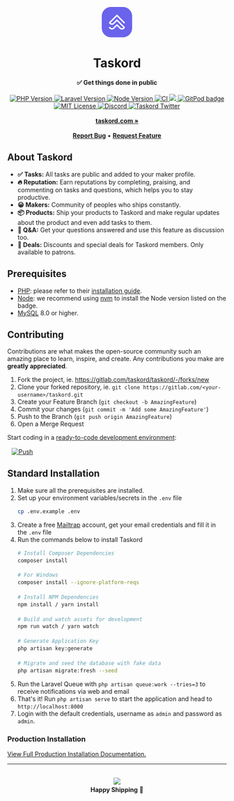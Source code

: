 <div align="center">
    <p><img src="public/images/logo.svg" height="70" alt="Taskord Logo"></p>
    <h1>Taskord</h1>
    <strong>✅ Get things done in public</strong>
</div>
<br>
<div align="center">
    <a href="https://www.php.net">
        <img src="https://img.shields.io/badge/PHP-v8.0-blue.svg?logo=php" alt="PHP Version">
    </a>
    <a href="http://laravel.com">
        <img src="https://img.shields.io/badge/Laravel-v8.x-important.svg?logo=laravel&longCache=true" alt="Laravel Version">
    </a>
    <a href="https://nodejs.org">
        <img src="https://img.shields.io/badge/Node-v14.x-brightgreen.svg?logo=node.js&longCache=true" alt="Node Version">
    </a>
    <a href="https://gitlab.com/taskord/taskord/-/commits/main">
        <img src="https://gitlab.com/taskord/taskord/badges/main/pipeline.svg" alt="CI">
    </a>
    <a href="https://www.codacy.com/gl/taskord/taskord/dashboard">
        <img src="https://app.codacy.com/project/badge/Grade/346b75b6fa564e16958cc7b6c1b5ce2a"/>
    </a>
    <a href="https://gitpod.io/#https://gitlab.com/taskord/taskord" alt="Codacy">
        <img src="https://img.shields.io/badge/setup-automated-blue?logo=gitpod" alt="GitPod badge">
    </a>
    <a href="LICENSE">
        <img src="https://img.shields.io/badge/license-GNU%20AGPLv3-green?longCache=true" alt="MIT License">
    </a>
    <a href="https://discord.gg/9M4Q65b">
        <img src="https://img.shields.io/discord/742712073670230026.svg?label=&logo=discord&logoColor=ffffff&color=7389D8&labelColor=6A7EC2" alt="Discord">
    </a>
    <a href="https://twitter.com/taskord">
        <img src="https://img.shields.io/twitter/follow/taskord?label=Follow&style=social" alt="Taskord Twitter">
    </a>
</div>
<div align="center">
    <br>
    <a href="https://taskord.com"><b>taskord.com »</b></a>
    <br><br>
    <a href="https://gitlab.com/taskord/taskord/issues/new"><b>Report Bug</b></a>
    •
    <a href="https://gitlab.com/taskord/taskord/issues/new"><b>Request Feature</b></a>
</div>

## About Taskord

- **✅ Tasks:** All tasks are public and added to your maker profile.
- **🔥 Reputation:** Earn reputations by completing, praising, and commenting on tasks and questions, which helps you to stay productive.
- **😀 Makers:** Community of peoples who ships constantly.
- **📦 Products:** Ship your products to Taskord and make regular updates about the product and even add tasks to them.
- **💬 Q&A:** Get your questions answered and use this feature as discussion too.
- **🎁 Deals:** Discounts and special deals for Taskord members. Only available to patrons.

## Prerequisites

- [PHP](https://www.php.net): please refer to their [installation guide](https://www.php.net/manual/en/install.php).
- [Node](https://nodejs.org): we recommend using [nvm](https://github.com/nvm-sh/nvm) to install the Node version listed on the badge.
- [MySQL](http://www.mysql.com) 8.0 or higher.

## Contributing

Contributions are what makes the open-source community such an amazing place to learn, inspire, and create. Any contributions you make are **greatly appreciated**.

1. Fork the project, ie. https://gitlab.com/taskord/taskord/-/forks/new
2. Clone your forked repository, ie. `git clone https://gitlab.com/<your-username>/taskord.git`
3. Create your Feature Branch (`git checkout -b AmazingFeature`)
4. Commit your changes (`git commit -m 'Add some AmazingFeature'`)
5. Push to the Branch (`git push origin AmazingFeature`)
6. Open a Merge Request

Start coding in a [ready-to-code development environment](https://www.gitpod.io):

<a href="https://gitpod.io/#https://gitlab.com/taskord/taskord" style="padding: 10px;">
    <img src="https://gitpod.io/button/open-in-gitpod.svg" width="150" alt="Push" align="center">
</a>

## Standard Installation

1. Make sure all the prerequisites are installed.
2. Set up your environment variables/secrets in the `.env` file
    ```sh
    cp .env.example .env
    ```
3. Create a free [Mailtrap](https://mailtrap.io) account, get your email credentials and fill it in the `.env` file
4. Run the commands below to install Taskord
    ```sh
    # Install Composer Dependencies
    composer install

    # For Windows
    composer install --ignore-platform-reqs

    # Install NPM Dependencies
    npm install / yarn install

    # Build and watch assets for development
    npm run watch / yarn watch

    # Generate Application Key
    php artisan key:generate

    # Migrate and seed the database with fake data
    php artisan migrate:fresh --seed
    ```
5. Run the Laravel Queue with `php artisan queue:work --tries=3` to receive notifications via web and email
6. That's it! Run `php artisan serve` to start the application and head to `http://localhost:8000`
7. Login with the default credentials, username as `admin` and password as `admin`.

### Production Installation

[View Full Production Installation Documentation.](/docs/installation.md)

-----

<br>

<div align="center">
    <img width="250px" src="https://i.imgur.com/yVtUpZa.gif">
    <br>
    <strong>Happy Shipping</strong> 🚀
</div>
